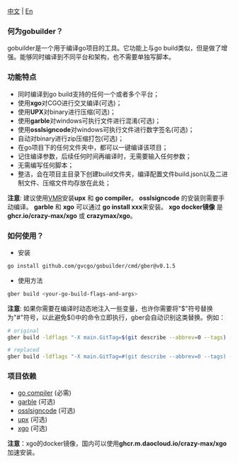 [中文](https://github.com/gvcgo/gobuilder/blob/main/docs/README_CN.md) | [En](https://github.com/gvcgo/gobuilder)
### 何为gobuilder？

gobuilder是一个用于编译go项目的工具。它功能上与go build类似，但是做了增强。能够同时编译到不同平台和架构，也不需要单独写脚本。

### 功能特点

- 同时编译到go build支持的任何一个或者多个平台；
- 使用**xgo**对CGO进行交叉编译(可选)；
- 使用**UPX**对binary进行压缩(可选)；
- 使用**garble**对windows可执行文件进行混淆(可选)；
- 使用**osslsigncode**对windows可执行文件进行数字签名(可选)；
- 自动对binary进行zip压缩打包(可选)；
- 在go项目下的任何文件夹中，都可以一键编译该项目；
- 记住编译参数，后续任何时间再编译时，无需要输入任何参数；
- 无需编写任何脚本；
- 整洁，会在项目主目录下创建build文件夹，编译配置文件build.json以及二进制文件、压缩文件均存放在此处；

**注意**: 建议使用[VMR](https://github.com/gvcgo/version-manager)安装**upx** 和 **go compiler**。 **osslsigncode** 的安装则需要手动编译。 **garble** 和 **xgo** 可以通过 **go install xxx**来安装。 **xgo docker镜像** 是 **ghcr.io/crazy-max/xgo** 或 **crazymax/xgo**。

### 如何使用？

- 安装

```bash
go install github.com/gvcgo/gobuilder/cmd/gber@v0.1.5
```

- 使用方法

```bash
gber build <your-go-build-flags-and-args>
```

**注意**: 如果你需要在编译时动态地注入一些变量，也许你需要将"$"符号替换为"#"符号，以此避免$()中的命令立即执行，gber会自动识别这类替换。例如：

```bash
# original
gber build -ldflags "-X main.GitTag=$(git describe --abbrev=0 --tags) -X main.GitHash=$(git show -s --format=%H)  -s -w" ./cmd/vmr/

# replaced
gber build -ldflags "-X main.GitTag=#(git describe --abbrev=0 --tags) -X main.GitHash=#(git show -s --format=%H)  -s -w" ./cmd/vmr
```

### 项目依赖

- [go compiler](https://go.dev/dl/) (必需)
- [garble](https://github.com/burrowers/garble) (可选)
- [osslsigncode](https://github.com/mtrojnar/osslsigncode) (可选)
- [upx](https://github.com/upx/upx) (可选)
- [xgo](https://github.com/crazy-max/xgo) (可选)

**注意**：xgo的docker镜像，国内可以使用**ghcr.m.daocloud.io/crazy-max/xgo**加速安装。

